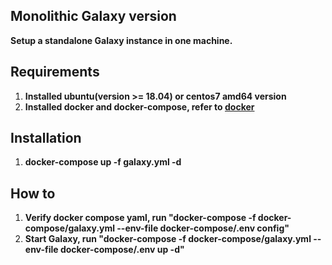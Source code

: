 ## Monolithic Galaxy version
  **Setup a standalone Galaxy instance in one machine.**  
  
  ## Requirements
  1. **Installed ubuntu(version >= 18.04) or centos7 amd64 version**
  2. **Installed docker and docker-compose, refer to [docker](../docker/README.md)**  
  
  ## Installation
  1. **docker-compose up -f galaxy.yml -d**
  
  ## How to 
  1. **Verify docker compose yaml, run "docker-compose -f docker-compose/galaxy.yml --env-file docker-compose/.env  config"**
  2. **Start Galaxy, run "docker-compose -f docker-compose/galaxy.yml --env-file docker-compose/.env  up -d"**